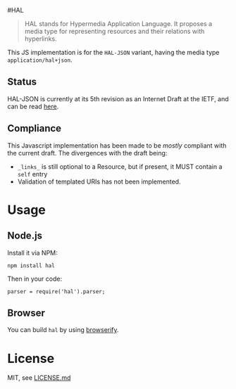 #HAL

> HAL stands for Hypermedia Application Language. It proposes a media type for representing resources and their relations with hyperlinks.

This JS implementation is for the `HAL-JSON` variant, having the media type `application/hal+json`.

## Status

HAL-JSON is currently at its 5th revision as an Internet Draft at the IETF, and can be read [here](http://tools.ietf.org/html/draft-kelly-json-hal-05).

## Compliance

This Javascript implementation has been made to be _mostly_ compliant with the current draft. The divergences with the draft being:

* `_links_` is still optional to a Resource, but if present, it MUST contain a `self` entry
* Validation of templated URIs has not been implemented.

# Usage

## Node.js

Install it via NPM:

    npm install hal

Then in your code:

    parser = require('hal').parser;

## Browser

You can build `hal` by using [browserify](substack/node-browserify).

# License

MIT, see [LICENSE.md](xcambar/hal/LICENSE.md)




